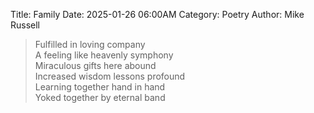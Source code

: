 Title: Family
Date: 2025-01-26 06:00AM
Category: Poetry
Author: Mike Russell

> Fulfilled in loving company<br>
A feeling like heavenly symphony<br>
Miraculous gifts here abound<br>
Increased wisdom lessons profound<br>
Learning together hand in hand<br>
Yoked together by eternal band
